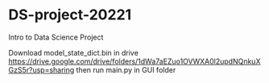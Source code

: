 # DS-project-20221
Intro to Data Science Project

Download model_state_dict.bin in drive https://drive.google.com/drive/folders/1dWa7aEZuo1OVWXA0l2updNQnkuXGzS5r?usp=sharing then run main.py in GUI folder
